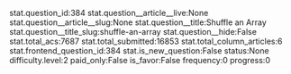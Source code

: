 stat.question_id:384
stat.question__article__live:None
stat.question__article__slug:None
stat.question__title:Shuffle an Array
stat.question__title_slug:shuffle-an-array
stat.question__hide:False
stat.total_acs:7687
stat.total_submitted:16853
stat.total_column_articles:6
stat.frontend_question_id:384
stat.is_new_question:False
status:None
difficulty.level:2
paid_only:False
is_favor:False
frequency:0
progress:0
